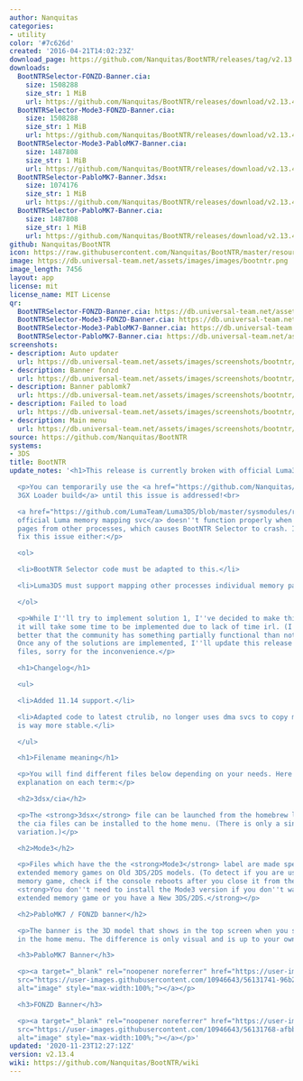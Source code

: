 ```yaml
---
author: Nanquitas
categories:
- utility
color: '#7c626d'
created: '2016-04-21T14:02:23Z'
download_page: https://github.com/Nanquitas/BootNTR/releases/tag/v2.13.4
downloads:
  BootNTRSelector-FONZD-Banner.cia:
    size: 1508288
    size_str: 1 MiB
    url: https://github.com/Nanquitas/BootNTR/releases/download/v2.13.4/BootNTRSelector-FONZD-Banner.cia
  BootNTRSelector-Mode3-FONZD-Banner.cia:
    size: 1508288
    size_str: 1 MiB
    url: https://github.com/Nanquitas/BootNTR/releases/download/v2.13.4/BootNTRSelector-Mode3-FONZD-Banner.cia
  BootNTRSelector-Mode3-PabloMK7-Banner.cia:
    size: 1487808
    size_str: 1 MiB
    url: https://github.com/Nanquitas/BootNTR/releases/download/v2.13.4/BootNTRSelector-Mode3-PabloMK7-Banner.cia
  BootNTRSelector-PabloMK7-Banner.3dsx:
    size: 1074176
    size_str: 1 MiB
    url: https://github.com/Nanquitas/BootNTR/releases/download/v2.13.4/BootNTRSelector-PabloMK7-Banner.3dsx
  BootNTRSelector-PabloMK7-Banner.cia:
    size: 1487808
    size_str: 1 MiB
    url: https://github.com/Nanquitas/BootNTR/releases/download/v2.13.4/BootNTRSelector-PabloMK7-Banner.cia
github: Nanquitas/BootNTR
icon: https://raw.githubusercontent.com/Nanquitas/BootNTR/master/resources/icon.png
image: https://db.universal-team.net/assets/images/images/bootntr.png
image_length: 7456
layout: app
license: mit
license_name: MIT License
qr:
  BootNTRSelector-FONZD-Banner.cia: https://db.universal-team.net/assets/images/qr/bootntrselector-fonzd-banner.cia.png
  BootNTRSelector-Mode3-FONZD-Banner.cia: https://db.universal-team.net/assets/images/qr/bootntrselector-mode3-fonzd-banner.cia.png
  BootNTRSelector-Mode3-PabloMK7-Banner.cia: https://db.universal-team.net/assets/images/qr/bootntrselector-mode3-pablomk7-banner.cia.png
  BootNTRSelector-PabloMK7-Banner.cia: https://db.universal-team.net/assets/images/qr/bootntrselector-pablomk7-banner.cia.png
screenshots:
- description: Auto updater
  url: https://db.universal-team.net/assets/images/screenshots/bootntr/auto-updater.png
- description: Banner fonzd
  url: https://db.universal-team.net/assets/images/screenshots/bootntr/banner-fonzd.png
- description: Banner pablomk7
  url: https://db.universal-team.net/assets/images/screenshots/bootntr/banner-pablomk7.png
- description: Failed to load
  url: https://db.universal-team.net/assets/images/screenshots/bootntr/failed-to-load.png
- description: Main menu
  url: https://db.universal-team.net/assets/images/screenshots/bootntr/main-menu.png
source: https://github.com/Nanquitas/BootNTR
systems:
- 3DS
title: BootNTR
update_notes: '<h1>This release is currently broken with official Luma3DS!</h1>

  <p>You can temporarily use the <a href="https://github.com/Nanquitas/Luma3DS/releases">Luma3DS
  3GX Loader build</a> until this issue is addressed!<br>

  <a href="https://github.com/LumaTeam/Luma3DS/blob/master/sysmodules/rosalina/include/csvc.h#L70-L79">The
  official Luma memory mapping svc</a> doesn''t function properly when mapping single
  pages from other processes, which causes BootNTR Selector to crash. In order to
  fix this issue either:</p>

  <ol>

  <li>BootNTR Selector code must be adapted to this.</li>

  <li>Luma3DS must support mapping other processes individual memory pages.</li>

  </ol>

  <p>While I''ll try to implement solution 1, I''ve decided to make this release as
  it will take some time to be implemented due to lack of time irl. (I think it''s
  better that the community has something partially functional than nothing at all.)
  Once any of the solutions are implemented, I''ll update this release with the updated
  files, sorry for the inconvenience.</p>

  <h1>Changelog</h1>

  <ul>

  <li>Added 11.14 support.</li>

  <li>Adapted code to latest ctrulib, no longer uses dma svcs to copy memory, so launching
  is way more stable.</li>

  </ul>

  <h1>Filename meaning</h1>

  <p>You will find different files below depending on your needs. Here is a little
  explanation on each term:</p>

  <h2>3dsx/cia</h2>

  <p>The <strong>3dsx</strong> file can be launched from the homebrew launcher while
  the cia files can be installed to the home menu. (There is only a single 3dsx file
  variation.)</p>

  <h2>Mode3</h2>

  <p>Files which have the the <strong>Mode3</strong> label are made specifically for
  extended memory games on Old 3DS/2DS models. (To detect if you are using an extended
  memory game, check if the console reboots after you close it from the home menu.)
  <strong>You don''t need to install the Mode3 version if you don''t want to use any
  extended memory game or you have a New 3DS/2DS.</strong></p>

  <h2>PabloMK7 / FONZD banner</h2>

  <p>The banner is the 3D model that shows in the top screen when you select the app
  in the home menu. The difference is only visual and is up to your own choice.</p>

  <h3>PabloMK7 Banner</h3>

  <p><a target="_blank" rel="noopener noreferrer" href="https://user-images.githubusercontent.com/10946643/56131741-96b2c500-5f88-11e9-9af7-a81825505f5b.png"><img
  src="https://user-images.githubusercontent.com/10946643/56131741-96b2c500-5f88-11e9-9af7-a81825505f5b.png"
  alt="image" style="max-width:100%;"></a></p>

  <h3>FONZD Banner</h3>

  <p><a target="_blank" rel="noopener noreferrer" href="https://user-images.githubusercontent.com/10946643/56131768-afbb7600-5f88-11e9-8585-6ceb930424cc.png"><img
  src="https://user-images.githubusercontent.com/10946643/56131768-afbb7600-5f88-11e9-8585-6ceb930424cc.png"
  alt="image" style="max-width:100%;"></a></p>'
updated: '2020-11-23T12:27:12Z'
version: v2.13.4
wiki: https://github.com/Nanquitas/BootNTR/wiki
---
```

